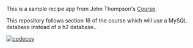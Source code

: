 This is a sample recipe app from John Thompson's [Course](https://www.udemy.com/spring-framework-5-beginner-to-guru/).


This repository follows section 16 of the course which will use a MySQL database instead of a h2 database.. 


[![codecov](https://codecov.io/gh/ttran9/sfg-mysql-recipe-app/branch/sec16-lec211/badge.svg)](https://codecov.io/gh/ttran9/sfg-mysql-recipe-app)